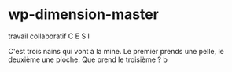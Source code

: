 # wp-dimension-master
travail collaboratif  C E S I

C'est trois nains qui vont à la mine.
Le premier prends une pelle, le deuxième une pioche.
Que prend le troisième ? b

